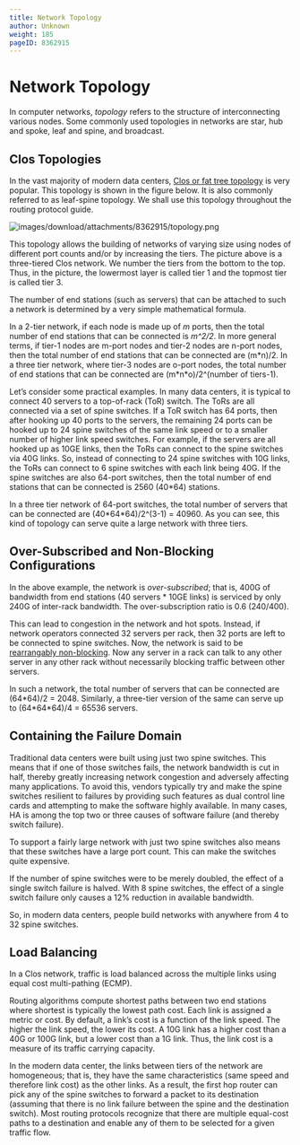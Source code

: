 ```yaml
---
title: Network Topology
author: Unknown
weight: 185
pageID: 8362915
---
```

# Network Topology

<span id="src-8362915_indexterm-5C84826D88826F4CC780DB9334D2EC60">In
computer networks, </span>*topology* refers to the structure of
interconnecting various nodes. Some commonly used topologies in networks
are star, hub and spoke, leaf and spine, and broadcast.

## Clos Topologies

<span id="src-8362915_indexterm-A9FA8086C73E79BB672E7E805EC16CB0">In the
vast majority of modern data centers, </span>[Clos or fat tree
topology](http://en.wikipedia.org/wiki/Clos_network)<span id="src-8362915_indexterm-4219E896ED2974D4C3D0AB769C8D19C0">
is very popular. This topology is shown in the figure below. It is also
commonly referred to as </span>leaf-spine topology. We shall use this
topology throughout the routing protocol
guide.

![images/download/attachments/8362915/topology.png](images/download/attachments/8362915/topology.png)

This topology allows the building of networks of varying size using
nodes of different port counts and/or by increasing the tiers. The
picture above is a three-tiered Clos network. We number the tiers from
the bottom to the top. Thus, in the picture, the lowermost layer is
called tier 1 and the topmost tier is called tier 3.

The number of end stations (such as servers) that can be attached to
such a network is determined by a very simple mathematical formula.

In a 2-tier network, if each node is made up of *m* ports, then the
total number of end stations that can be connected is *m^2/2*. In more
general terms, if tier-1 nodes are m-port nodes and tier-2 nodes are
n-port nodes, then the total number of end stations that can be
connected are (m\*n)/2. In a three tier network, where tier-3 nodes are
o-port nodes, the total number of end stations that can be connected are
(m\*n\*o)/2^(number of tiers-1).

Let’s consider some practical examples. In many data centers, it is
typical to connect 40 servers to a top-of-rack (ToR) switch. The ToRs
are all connected via a set of spine switches. If a ToR switch has 64
ports, then after hooking up 40 ports to the servers, the remaining 24
ports can be hooked up to 24 spine switches of the same link speed or to
a smaller number of higher link speed switches. For example, if the
servers are all hooked up as 10GE links, then the ToRs can connect to
the spine switches via 40G links. So, instead of connecting to 24 spine
switches with 10G links, the ToRs can connect to 6 spine switches with
each link being 40G. If the spine switches are also 64-port switches,
then the total number of end stations that can be connected is 2560
(40\*64) stations.

In a three tier network of 64-port switches, the total number of servers
that can be connected are (40\*64\*64)/2^(3-1) = 40960. As you can see,
this kind of topology can serve quite a large network with three tiers.

## Over-Subscribed and Non-Blocking Configurations

<span id="src-8362915_indexterm-BE2271201A148EFC14F5277A3CF0E003">In the
</span><span id="src-8362915_indexterm-C2ED2CD6E40AC692EACCAB7F8AD6E8F5">above
example, the network is </span>*over-subscribed*; that is, 400G of
bandwidth from end stations (40 servers \* 10GE links) is serviced by
only 240G of inter-rack bandwidth. The over-subscription ratio is 0.6
(240/400).

This can lead to congestion in the network and hot spots. Instead, if
network operators connected 32 servers per rack, then 32 ports are left
to be connected to spine switches. Now, the network is said to be
[rearrangably
non-blocking](http://en.wikipedia.org/wiki/Clos_network#Blocking_characteristics).
Now any server in a rack can talk to any other server in any other rack
without necessarily blocking traffic between other servers.

In such a network, the total number of servers that can be connected are
(64\*64)/2 = 2048. Similarly, a three-tier version of the same can serve
up to (64\*64\*64)/4 = 65536
servers.

## Containing the Failure Domain

<span id="src-8362915_indexterm-E74BCCDE4EAA65D2BDBA0308A5ADE6D6">Traditional
</span>data centers were built using just two spine switches. This means
that if one of those switches fails, the network bandwidth is cut in
half, thereby greatly increasing network congestion and adversely
affecting many applications. To avoid this, vendors typically try and
make the spine switches resilient to failures by providing such features
as dual control line cards and attempting to make the software highly
available. In many cases, HA is among the top two or three causes of
software failure (and thereby switch failure).

To support a fairly large network with just two spine switches also
means that these switches have a large port count. This can make the
switches quite expensive.

If the number of spine switches were to be merely doubled, the effect of
a single switch failure is halved. With 8 spine switches, the effect of
a single switch failure only causes a 12% reduction in available
bandwidth.

So, in modern data centers, people build networks with anywhere from 4
to 32 spine switches.

## Load Balancing

<span id="src-8362915_indexterm-08C62F7B4939F3CE7463D8E51DDD9C2B">In a
</span><span id="src-8362915_indexterm-A9E3BD7908B8EAD271AD2071EAF7171E">Clos
network, traffic is load balanced across the multiple links using
</span><span id="src-8362915_indexterm-E2B706A52004C3568C4DD9C156D43EAA">equal
</span>cost multi-pathing (ECMP).

Routing algorithms compute shortest paths between two end stations where
shortest is typically the lowest path cost. Each link is assigned a
metric or cost. By default, a link’s cost is a function of the link
speed. The higher the link speed, the lower its cost. A 10G link has a
higher cost than a 40G or 100G link, but a lower cost than a 1G link.
Thus, the link cost is a measure of its traffic carrying capacity.

In the modern data center, the links between tiers of the network are
homogeneous; that is, they have the same characteristics (same speed and
therefore link cost) as the other links. As a result, the first hop
router can pick any of the spine switches to forward a packet to its
destination (assuming that there is no link failure between the spine
and the destination switch). Most routing protocols recognize that there
are multiple equal-cost paths to a destination and enable any of them to
be selected for a given traffic flow.
